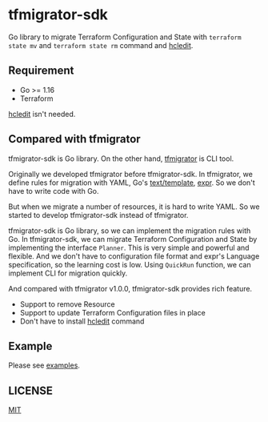 # tfmigrator-sdk

Go library to migrate Terraform Configuration and State with `terraform state mv` and `terraform state rm` command and [hcledit](https://github.com/minamijoyo/hcledit).

## Requirement

* Go >= 1.16
* Terraform

[hcledit](https://github.com/minamijoyo/hcledit) isn't needed.

## Compared with tfmigrator

tfmigrator-sdk is Go library. On the other hand, [tfmigrator](https://github.com/suzuki-shunsuke/tfmigrator) is CLI tool.

Originally we developed tfmigrator before tfmigrator-sdk.
In tfmigrator, we define rules for migration with YAML, Go's [text/template](https://golang.org/pkg/text/template/), [expr](https://github.com/antonmedv/expr).
So we don't have to write code with Go.

But when we migrate a number of resources, it is hard to write YAML.
So we started to develop tfmigrator-sdk instead of tfmigrator.

tfmigrator-sdk is Go library, so we can implement the migration rules with Go.
In tfmigrator-sdk, we can migrate Terraform Configuration and State by implementing the interface `Planner`.
This is very simple and powerful and flexible.
And we don't have to configuration file format and expr's Language specification, so the learning cost is low.
Using `QuickRun` function, we can implement CLI for migration quickly.

And compared with tfmigrator v1.0.0, tfmigrator-sdk provides rich feature.

* Support to remove Resource
* Support to update Terraform Configuration files in place
* Don't have to install [hcledit](https://github.com/minamijoyo/hcledit) command

## Example

Please see [examples](examples).

## LICENSE

[MIT](LICENSE)
